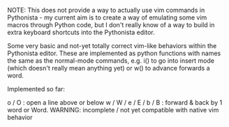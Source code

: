 NOTE: This does not provide a way to actually use vim commands in Pythonista - my current aim is to create a way of emulating some vim macros through Python code, but I don't really know of a way to build in extra keyboard shortcuts into the Pythonista editor.

Some very basic and not-yet totally correct vim-like behaviors within the Pythonista editor. These are implemented as python functions with names the same as the normal-mode commands, e.g. i() to go into insert mode (which doesn't really mean anything yet) or w() to advance forwards a word.

Implemented so far:

o / O : open a line above or below
w / W / e / E / b / B : forward & back by 1 word or Word.  WARNING: incomplete / not yet compatible with native vim behavior

